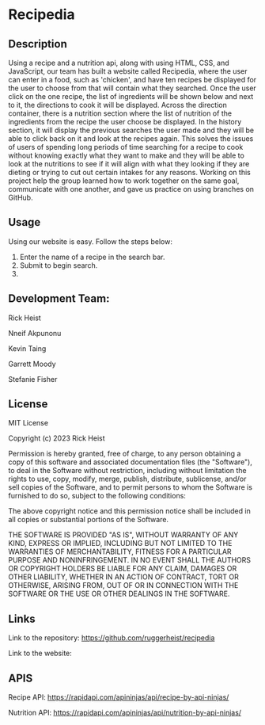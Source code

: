 # Recipedia

## Description
Using a recipe and a nutrition api, along with using HTML, CSS, and JavaScript, our team has built a website called Recipedia, where the user can enter in a food, such as 'chicken', and have ten recipes be displayed for the user to choose from that will contain what they searched. Once the user click on the one recipe, the list of ingredients will be shown below and next to it, the directions to cook it will be displayed. Across the direction container, there is a nutrition section where the list of nutrition of the ingredients from the recipe the user choose be displayed. In the history section, it will display the previous searches the user made and they will be able to click back on it and look at the recipes again. This solves the issues of users of spending long periods of time searching for a recipe to cook without knowing exactly what they want to make and they will be able to look at the nutritions to see if it will align with what they looking if they are dieting or trying to cut out certain intakes for any reasons. Working on this project help the group learned how to work together on the same goal, communicate with one another, and gave us practice on using branches on GitHub.


## Usage
Using our website is easy. Follow the steps below:

1. Enter the name of a recipe in the search bar.
2. Submit to begin search. 
3.


## Development Team:
Rick Heist

Nneif Akpunonu

Kevin Taing

Garrett Moody

Stefanie Fisher 


## License
MIT License

Copyright (c) 2023 Rick Heist

Permission is hereby granted, free of charge, to any person obtaining a copy
of this software and associated documentation files (the "Software"), to deal
in the Software without restriction, including without limitation the rights
to use, copy, modify, merge, publish, distribute, sublicense, and/or sell
copies of the Software, and to permit persons to whom the Software is
furnished to do so, subject to the following conditions:

The above copyright notice and this permission notice shall be included in all
copies or substantial portions of the Software.

THE SOFTWARE IS PROVIDED "AS IS", WITHOUT WARRANTY OF ANY KIND, EXPRESS OR
IMPLIED, INCLUDING BUT NOT LIMITED TO THE WARRANTIES OF MERCHANTABILITY,
FITNESS FOR A PARTICULAR PURPOSE AND NONINFRINGEMENT. IN NO EVENT SHALL THE
AUTHORS OR COPYRIGHT HOLDERS BE LIABLE FOR ANY CLAIM, DAMAGES OR OTHER
LIABILITY, WHETHER IN AN ACTION OF CONTRACT, TORT OR OTHERWISE, ARISING FROM,
OUT OF OR IN CONNECTION WITH THE SOFTWARE OR THE USE OR OTHER DEALINGS IN THE
SOFTWARE.


## Links
Link to the repository: https://github.com/ruggerheist/recipedia

Link to the website: 


## APIS
Recipe API: https://rapidapi.com/apininjas/api/recipe-by-api-ninjas/

Nutrition API: https://rapidapi.com/apininjas/api/nutrition-by-api-ninjas/